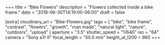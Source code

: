 +++
title = "Bike Flowers"
description = "Flowers collected inside a bike frame."
date = "2018-06-30T14:19:00-06:00"
draft = false

[extra]
cloudinary_url = "Bike-Flowers.jpg"
tags = [
  "bike",
  "bike frame",
  "contrast",
  "flowers",
  "growth",
  "man made",
  "natural light",
  "nature",
  "outdoors",
  "upload"
]
aperture = "3.5"
shutter_speed = "1/640"
iso = "64"
camera = "Sony a7r II"
focal_length = "50.0 mm"
height_at_1200 = 960
+++
